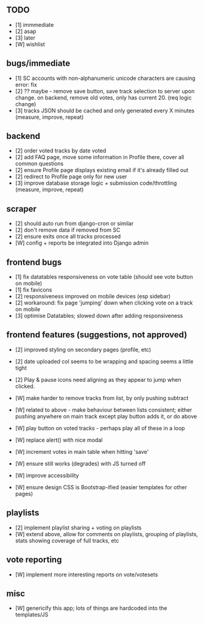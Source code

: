 ## TODO

  * [1] immmediate
  * [2] asap
  * [3] later
  * [W] wishlist

## bugs/immediate
 
  * [1] SC accounts with non-alphanumeric unicode characters are causing error: fix
  * [2] ?? maybe - remove save button, save track selection to server upon change.   on backend, remove old votes, only has current 20. (req logic change)
  * [3] tracks JSON should be cached and only generated every X minutes (measure, improve, repeat)


## backend

  * [2] order voted tracks by date voted
  * [2] add FAQ page, move some information in Profile there, cover all common questions
  * [2] ensure Profile page displays existing email if it's already filled out
  * [2] redirect to Profile page only for new user
  * [3] improve database storage logic + submission code/throttling (measure, improve, repeat)

    
## scraper

  * [2] should auto run from django-cron or similar
  * [2] don't remove data if removed from SC
  * [2] ensure exits once all tracks processed
  * [W] config + reports be integrated into Django admin 
   
   
## frontend bugs

  * [1] fix datatables responsiveness on vote table (should see vote button on mobile)
  * [1] fix favicons
  * [2] responsiveness improved on mobile devices (esp sidebar)
  * [2] workaround: fix page 'jumping' down when clicking vote on a track on mobile
  * [3] optimise Datatables; slowed down after adding responsiveness



## frontend features (suggestions, not approved)
  
  * [2] improved styling on secondary pages (profile, etc)
  * [2] date uploaded col seems to be wrapping and spacing seems a little tight
  * [2] Play & pause icons need aligning as they appear to jump when clicked. 
  
  * [W] make harder to remove tracks from list, by only pushing subtract
  * [W] related to above - make behaviour between lists consistent; either pushing anywhere on main track except play button adds it, or do above
  * [W] play button on voted tracks - perhaps play all of these in a loop
  
  * [W] replace alert() with nice modal
  * [W] increment votes in main table when hitting 'save'
  * [W] ensure still works (degrades) with JS turned off
  * [W] improve accessibility
  * [W] ensure design CSS is Bootstrap-ified (easier templates for other pages)


## playlists

  * [2] implement playlist sharing + voting on playlists
  * [W] extend above, allow for comments on playlists, grouping of playlists, stats showing coverage of full tracks, etc

  
## vote reporting
  
  * [W] implement more interesting reports on vote/votesets
  
  
## misc
  
  * [W] genericify this app; lots of things are hardcoded into the templates/JS
  

  
  